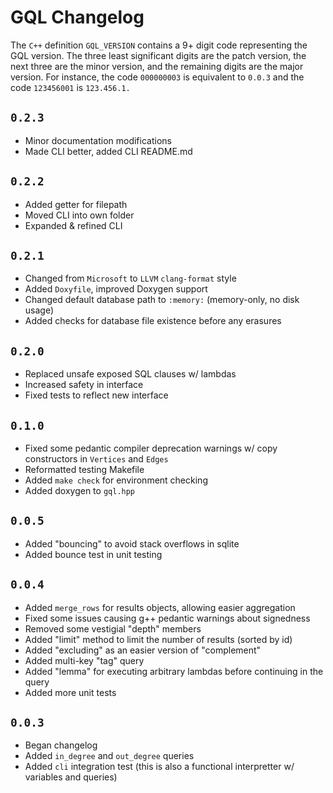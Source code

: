 
# GQL Changelog

The `C++` definition `GQL_VERSION` contains a 9+ digit code
representing the GQL version. The three least significant digits
are the patch version, the next three are the minor version, and
the remaining digits are the major version. For instance, the
code `000000003` is equivalent to `0.0.3` and the code
`123456001` is `123.456.1.`

## `0.2.3`
- Minor documentation modifications
- Made CLI better, added CLI README.md

## `0.2.2`
- Added getter for filepath
- Moved CLI into own folder
- Expanded & refined CLI

## `0.2.1`
- Changed from `Microsoft` to `LLVM` `clang-format` style
- Added `Doxyfile`, improved Doxygen support
- Changed default database path to `:memory:` (memory-only, no
    disk usage)
- Added checks for database file existence before any erasures

## `0.2.0`
- Replaced unsafe exposed SQL clauses w/ lambdas
- Increased safety in interface
- Fixed tests to reflect new interface

## `0.1.0`
- Fixed some pedantic compiler deprecation warnings w/ copy
    constructors in `Vertices` and `Edges`
- Reformatted testing Makefile
- Added `make check` for environment checking
- Added doxygen to `gql.hpp`

## `0.0.5`
- Added "bouncing" to avoid stack overflows in sqlite
- Added bounce test in unit testing

## `0.0.4`
- Added `merge_rows` for results objects, allowing easier
    aggregation
- Fixed some issues causing g++ pedantic warnings about
    signedness
- Removed some vestigial "depth" members
- Added "limit" method to limit the number of results (sorted
    by id)
- Added "excluding" as an easier version of "complement"
- Added multi-key "tag" query
- Added "lemma" for executing arbitrary lambdas before
    continuing in the query
- Added more unit tests

## `0.0.3`
- Began changelog
- Added `in_degree` and `out_degree` queries
- Added `cli` integration test (this is also a functional
    interpretter w/ variables and queries)
